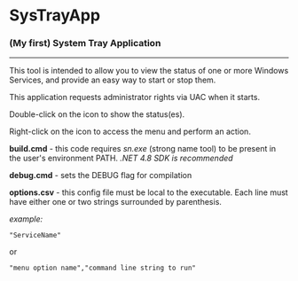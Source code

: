# SysTrayApp

### (My first) System Tray Application
---
This tool is intended to allow you to view the status of one or more Windows Services, and provide an easy way to start or stop them.

This application requests administrator rights via UAC when it starts.

Double-click on the icon to show the status(es).

Right-click on the icon to access the menu and perform an action.


**build.cmd** - this code requires *sn.exe* (strong name tool) to be present in the user's environment PATH. *.NET 4.8 SDK is recommended*

**debug.cmd** - sets the DEBUG flag for compilation

**options.csv** - this config file must be local to the executable. Each line must have either one or two strings surrounded by parenthesis. 

*example:*
```
"ServiceName"
```
or
```
"menu option name","command line string to run"
```
